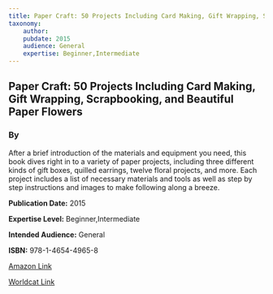 ```yaml
---
title: Paper Craft: 50 Projects Including Card Making, Gift Wrapping, Scrapbooking, and Beautiful Paper Flowers
taxonomy:
	author: 
	pubdate: 2015
	audience: General
	expertise: Beginner,Intermediate
---
```

## Paper Craft: 50 Projects Including Card Making, Gift Wrapping, Scrapbooking, and Beautiful Paper Flowers
### By 
After a brief introduction of the materials and equipment you need, this book dives right in to a variety of paper projects, including three different kinds of gift boxes, quilled earrings, twelve floral projects, and more.  Each project includes a list of necessary materials and tools as well as step by step instructions and images to make following along a breeze.

**Publication Date:** 2015

**Expertise Level:** Beginner,Intermediate

**Intended Audience:** General

**ISBN:** 978-1-4654-4965-8

[Amazon Link](https://www.amazon.com/Paper-Craft-Including-Scrapbooking-Beautiful/dp/1465439439/ref=sr_1_1?keywords=Paper+Craft%3A+50+Projects+Including+Card+Making%2C+Gift+Wrapping%2C+Scrapbooking%2C+and+Beautiful+Paper+Flowers&qid=1573574407&sr=8-1)

[Worldcat Link](https://www.worldcat.org/title/paper-craft-50-projects-including-card-making-gift-wrapping-scrapbooking-and-beautiful-paper-flowers/oclc/945404875&referer=brief_results)